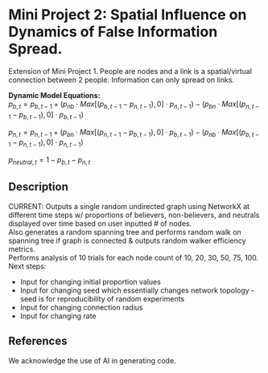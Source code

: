 # Mini Project 2: Spatial Influence on Dynamics of False Information Spread. 
Extension of Mini Project 1. People are nodes and a link is a spatial/virtual connection between 2 people. 
Information can only spread on links. 

**Dynamic Model Equations:** <br>
$p_{b, t} = p_{b, t-1} + (p_{nb} \cdot Max[(p_{b, t-1}-p_{n, t-1}), 0] \cdot p_{n, t-1}) - (p_{bn} \cdot Max[(p_{n, t-1}-p_{b, t-1}), 0] \cdot p_{b, t-1})$

$p_{n, t} = p_{n, t-1} + (p_{bn} \cdot Max[(p_{n, t-1}-p_{b, t-1}), 0] \cdot p_{b, t-1}) - (p_{nb} \cdot Max[(p_{b, t-1}-p_{n, t-1}), 0] \cdot p_{n, t-1})$ 

$p_{neutral, t} = 1 - p_{b, t} - p_{n, t}$

## Description

CURRENT: Outputs a single random undirected graph using NetworkX at different time steps w/ proportions of believers, non-believers, and neutrals displayed over time based on user inputted # of nodes. <br>
Also generates a random spanning tree and performs random walk on spanning tree if graph is connected & outputs random walker efficiency metrics. <br>
Performs analysis of 10 trials for each node count of 10, 20, 30, 50, 75, 100. <br>
Next steps: <br>
- Input for changing initial proportion values
- Input for changing seed which essentially changes network topology - seed is for reproducibility of random experiments
- Input for changing connection radius
- Input for changing rate

## References
We acknowledge the use of AI in generating code. 
